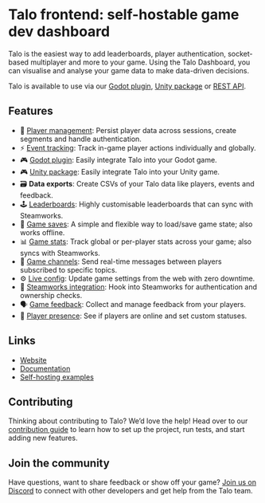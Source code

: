 # Talo frontend: self-hostable game dev dashboard

Talo is the easiest way to add leaderboards, player authentication, socket-based multiplayer and more to your game. Using the Talo Dashboard, you can visualise and analyse your game data to make data-driven decisions.

Talo is available to use via our [Godot plugin](https://github.com/TaloDev/godot), [Unity package](https://github.com/TaloDev/unity) or [REST API](https://docs.trytalo.com/docs/http/authentication).

## Features

- 👥 [Player management](https://trytalo.com/players): Persist player data across sessions, create segments and handle authentication.
- ⚡️ [Event tracking](https://trytalo.com/events): Track in-game player actions individually and globally.
- 🎮 [Godot plugin](https://trytalo.com/godot): Easily integrate Talo into your Godot game.
- 🎮 [Unity package](https://trytalo.com/unity): Easily integrate Talo into your Unity game.
- 🗃️ **Data exports**: Create CSVs of your Talo data like players, events and feedback.
- 🕹️ [Leaderboards](https://trytalo.com/leaderboards): Highly customisable leaderboards that can sync with Steamworks.
- 💾 [Game saves](https://trytalo.com/saves): A simple and flexible way to load/save game state; also works offline.
- 📊 [Game stats](https://trytalo.com/stats): Track global or per-player stats across your game; also syncs with Steamworks.
- 💬 [Game channels](https://trytalo.com/channels): Send real-time messages between players subscribed to specific topics.
- ⚙️ [Live config](https://trytalo.com/live-config): Update game settings from the web with zero downtime.
- 🔧 [Steamworks integration](https://trytalo.com/steamworks-integration): Hook into Steamworks for authentication and ownership checks.
- 🗣️ [Game feedback](https://trytalo.com/feedback): Collect and manage feedback from your players.
- 🔔 [Player presence](https://trytalo.com/players#presence): See if players are online and set custom statuses.

## Links

- [Website](https://trytalo.com)
- [Documentation](https://docs.trytalo.com)
- [Self-hosting examples](https://github.com/talodev/hosting)

## Contributing

Thinking about contributing to Talo? We’d love the help! Head over to our [contribution guide](CONTRIBUTING.md) to learn how to set up the project, run tests, and start adding new features.

## Join the community

Have questions, want to share feedback or show off your game? [Join us on Discord](https://trytalo.com/discord) to connect with other developers and get help from the Talo team.
